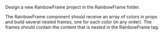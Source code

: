 Design a new RainbowFrame project in the RainbowFrame folder.

The RainbowFrame component should receive an array of colors in props and build several nested frames, one for each color (in any order). 
The frames should contain the content that is nested in the RainbowFrame tag.